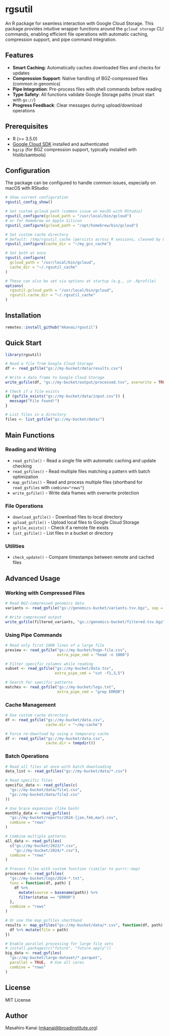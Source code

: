 # rgsutil

An R package for seamless interaction with Google Cloud Storage. This package provides intuitive wrapper functions around the `gcloud storage` CLI commands, enabling efficient file operations with automatic caching, compression support, and pipe command integration.

## Features

- **Smart Caching**: Automatically caches downloaded files and checks for updates
- **Compression Support**: Native handling of BGZ-compressed files (common in genomics)
- **Pipe Integration**: Pre-process files with shell commands before reading
- **Type Safety**: All functions validate Google Storage paths (must start with `gs://`)
- **Progress Feedback**: Clear messages during upload/download operations

## Prerequisites

- R (>= 3.5.0)
- [Google Cloud SDK](https://cloud.google.com/sdk/docs/install) installed and authenticated
- `bgzip` (for BGZ compression support, typically installed with htslib/samtools)

## Configuration

The package can be configured to handle common issues, especially on macOS with RStudio:

```r
# Show current configuration
rgsutil_config_show()

# Set custom gcloud path (common issue on macOS with RStudio)
rgsutil_configure(gcloud_path = "/usr/local/bin/gcloud")
# or for Homebrew on Apple Silicon
rgsutil_configure(gcloud_path = "/opt/homebrew/bin/gcloud")

# Set custom cache directory
# Default: /tmp/rgsutil_cache (persists across R sessions, cleaned by OS)
rgsutil_configure(cache_dir = "~/my_gcs_cache")

# Set both at once
rgsutil_configure(
  gcloud_path = "/usr/local/bin/gcloud",
  cache_dir = "~/.rgsutil_cache"
)

# These can also be set via options at startup (e.g., in .Rprofile)
options(
  rgsutil.gcloud_path = "/usr/local/bin/gcloud",
  rgsutil.cache_dir = "~/.rgsutil_cache"
)
```

## Installation

```r
remotes::install_github("mkanai/rgsutil")
```

## Quick Start

```r
library(rgsutil)

# Read a file from Google Cloud Storage
df <- read_gsfile("gs://my-bucket/data/results.csv")

# Write a data frame to Google Cloud Storage
write_gsfile(df, "gs://my-bucket/output/processed.tsv", overwrite = TRUE)

# Check if a file exists
if (gsfile_exists("gs://my-bucket/data/input.csv")) {
  message("File found!")
}

# List files in a directory
files <- list_gsfile("gs://my-bucket/data/")
```

## Main Functions

### Reading and Writing

- `read_gsfile()` - Read a single file with automatic caching and update checking
- `read_gsfiles()` - Read multiple files matching a pattern with batch optimization
- `map_gsfiles()` - Read and process multiple files (shorthand for `read_gsfiles` with `combine="rows"`)
- `write_gsfile()` - Write data frames with overwrite protection

### File Operations

- `download_gsfile()` - Download files to local directory
- `upload_gsfile()` - Upload local files to Google Cloud Storage
- `gsfile_exists()` - Check if a remote file exists
- `list_gsfile()` - List files in a bucket or directory

### Utilities

- `check_update()` - Compare timestamps between remote and cached files

## Advanced Usage

### Working with Compressed Files

```r
# Read BGZ-compressed genomics data
variants <- read_gsfile("gs://genomics-bucket/variants.tsv.bgz", sep = "\t")

# Write compressed output
write_gsfile(filtered_variants, "gs://genomics-bucket/filtered.tsv.bgz")
```

### Using Pipe Commands

```r
# Read only first 1000 lines of a large file
preview <- read_gsfile("gs://my-bucket/huge-file.csv",
                       extra_pipe_cmd = "head -n 1000")

# Filter specific columns while reading
subset <- read_gsfile("gs://my-bucket/data.tsv",
                      extra_pipe_cmd = "cut -f1,3,5")

# Search for specific patterns
matches <- read_gsfile("gs://my-bucket/logs.txt",
                       extra_pipe_cmd = "grep ERROR")
```

### Cache Management

```r
# Use custom cache directory
df <- read_gsfile("gs://my-bucket/data.csv",
                  cache.dir = "~/my-cache")

# Force re-download by using a temporary cache
df <- read_gsfile("gs://my-bucket/data.csv",
                  cache.dir = tempdir())
```

### Batch Operations

```r
# Read all files at once with batch downloading
data_list <- read_gsfiles("gs://my-bucket/data/*.csv")

# Read specific files
specific_data <- read_gsfiles(c(
  "gs://my-bucket/data/file1.csv",
  "gs://my-bucket/data/file2.csv"
))

# Use brace expansion (like bash)
monthly_data <- read_gsfiles(
  "gs://my-bucket/reports/2024-{jan,feb,mar}.csv",
  combine = "rows"
)

# Combine multiple patterns
all_data <- read_gsfiles(
  c("gs://my-bucket/2023/*.csv", 
    "gs://my-bucket/2024/*.csv"),
  combine = "rows"
)

# Process files with custom function (similar to purrr::map)
processed <- read_gsfiles(
  "gs://my-bucket/logs/2024-*.txt",
  func = function(df, path) {
    df %>%
      mutate(source = basename(path)) %>%
      filter(status == "ERROR")
  },
  combine = "rows"
)

# Or use the map_gsfiles shorthand
results <- map_gsfiles("gs://my-bucket/data/*.csv", function(df, path) {
  df %>% mutate(file = path)
})

# Enable parallel processing for large file sets
# install.packages(c("future", "future.apply"))
big_data <- read_gsfiles(
  "gs://my-bucket/large-dataset/*.parquet",
  parallel = TRUE,  # Use all cores
  combine = "rows"
)
```

## License

MIT License

## Author

Masahiro Kanai (mkanai@broadinstitute.org)
